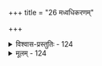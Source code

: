 +++
title = "26 मध्वधिकरणम्"

+++

<details><summary>विश्वास-प्रस्तुतिः - 124</summary>

124.स्यादेवं देवमात्रे मनुज इव परोपास्तिमात्रे तथाऽपि  
स्वस्यैवाराद्ध्यभावस्स्वपदमपि फलं यत्र नात्राधिकारः।  
मैवं सर्वान्तरात्मा स्वतनुभृदिति चोपासते मुक्तिकामाः  
कामादावर्तते तु स्वपदमपि फलं कल्पमन्वन्तरादौ॥
</details>

<details><summary>मूलम् - 124</summary>

124.स्यादेवं देवमात्रे मनुज इव परोपास्तिमात्रे तथाऽपि  
स्वस्यैवाराद्ध्यभावस्स्वपदमपि फलं यत्र नात्राधिकारः।  
मैवं सर्वान्तरात्मा स्वतनुभृदिति चोपासते मुक्तिकामाः  
कामादावर्तते तु स्वपदमपि फलं कल्पमन्वन्तरादौ॥
</details>